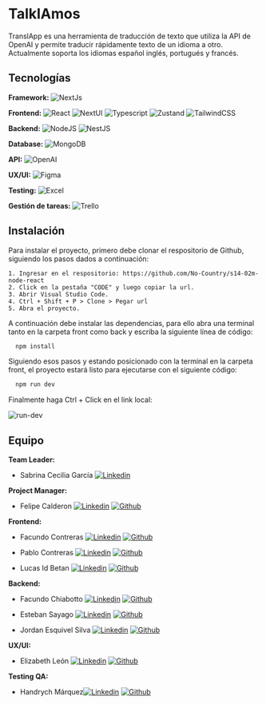 # TalkIAmos

TranslApp es una herramienta de traducción de texto que utiliza la API de OpenAI y permite traducir rápidamente texto de un idioma a otro. Actualmente soporta los idiomas español inglés, portugués y francés.

## Tecnologías

**Framework:** 
![NextJs](https://img.shields.io/badge/next%20js-000000?style=for-the-badge&logo=nextdotjs&logoColor=white)

**Frontend:** 
![React](https://img.shields.io/badge/react-%2320232a.svg?style=for-the-badge&logo=react&logoColor=%2361DAFB) ![NextUI](https://img.shields.io/badge/next%20UI-000000?style=for-the-badge&logo=nextdotjs&logoColor=white) ![Typescript](https://img.shields.io/badge/TypeScript-007ACC?style=for-the-badge&logo=typescript&logoColor=white) ![Zustand](https://img.shields.io/badge/zustand-%2320232a.svg?style=for-the-badge) ![TailwindCSS](https://img.shields.io/badge/Tailwind_CSS-38B2AC?style=for-the-badge&logo=tailwind-css&logoColor=white)

**Backend:** 
![NodeJS](https://img.shields.io/badge/Node%20js-43853D?style=for-the-badge&logo=node.js&logoColor=white) ![NestJS](https://img.shields.io/badge/Nest.js-E50914?style=for-the-badge&logo=nestjs&logoColor=white)

**Database:** 
![MongoDB](https://img.shields.io/badge/MongoDB-4EA94B?style=for-the-badge&logo=mongodb&logoColor=white)

**API:**
![OpenAI](https://img.shields.io/badge/Open%20AI-74aa9c?style=for-the-badge&logo=openai&logoColor=white)

**UX/UI:** 
![Figma](https://img.shields.io/badge/figma-%23F24E1E.svg?style=for-the-badge&logo=figma&logoColor=white)

**Testing:** 
![Excel](https://img.shields.io/badge/Microsoft_Excel-217346?style=for-the-badge&logo=microsoft-excel&logoColor=white)

**Gestión de tareas:** 
![Trello](https://img.shields.io/badge/Trello-%23026AA7.svg?style=for-the-badge&logo=Trello&logoColor=white)

## Instalación

Para instalar el proyecto, primero debe clonar el respositorio de Github, siguiendo los pasos dados a continuación:

    1. Ingresar en el respositorio: https://github.com/No-Country/s14-02m-node-react
    2. Click en la pestaña "CODE" y luego copiar la url.
    3. Abrir Visual Studio Code.
    4. Ctrl + Shift + P > Clone > Pegar url
    5. Abra el proyecto.

A continuación debe instalar las dependencias, para ello abra una terminal tanto en la carpeta front como back y escriba la siguiente línea de código:
```bash
  npm install
```

Siguiendo esos pasos y  estando posicionado con la terminal en la carpeta front, el proyecto estará listo para ejecutarse con el siguiente código:

```bash
  npm run dev
```
Finalmente haga Ctrl + Click en el link local: 

![run-dev](https://github.com/No-Country/s14-02m-node-react/assets/131318671/b5106f68-7dde-4849-93c7-ebe204542f5b)


## Equipo

**Team Leader:** 

* Sabrina Cecilia García [![Linkedin](https://img.shields.io/badge/LinkedIn-0077B5?style=for-the-badge&logo=linkedin&logoColor=white)](https://www.linkedin.com/in/sabrina-cecilia-garcia-28a61b23/)

**Project Manager:** 

* Felipe Calderon [![Linkedin](https://img.shields.io/badge/LinkedIn-0077B5?style=for-the-badge&logo=linkedin&logoColor=white)](https://www.linkedin.com/in/felipecalderone/) [![Github](https://img.shields.io/badge/GitHub-100000?style=for-the-badge&logo=github&logoColor=white)](https://github.com/felipecalderon)

**Frontend:** 

* Facundo Contreras [![Linkedin](https://img.shields.io/badge/LinkedIn-0077B5?style=for-the-badge&logo=linkedin&logoColor=white)](https://www.linkedin.com/in/facundo-ignacio-contreras/) [![Github](https://img.shields.io/badge/GitHub-100000?style=for-the-badge&logo=github&logoColor=white)](https://github.com/facundocont)

* Pablo Contreras [![Linkedin](https://img.shields.io/badge/LinkedIn-0077B5?style=for-the-badge&logo=linkedin&logoColor=white)](https://www.linkedin.com/in/pablo-ra%C3%BAl-guti%C3%A9rrez/) [![Github](https://img.shields.io/badge/GitHub-100000?style=for-the-badge&logo=github&logoColor=white)](https://github.com/Pablo2311)

* Lucas Id Betan [![Linkedin](https://img.shields.io/badge/LinkedIn-0077B5?style=for-the-badge&logo=linkedin&logoColor=white)](https://www.linkedin.com/in/lucas-id-betan-dev/) [![Github](https://img.shields.io/badge/GitHub-100000?style=for-the-badge&logo=github&logoColor=white)](https://github.com/Lidbetan)

**Backend:** 

* Facundo Chiabotto [![Linkedin](https://img.shields.io/badge/LinkedIn-0077B5?style=for-the-badge&logo=linkedin&logoColor=white)](https://linkedin.com/in/facuch/) [![Github](https://img.shields.io/badge/GitHub-100000?style=for-the-badge&logo=github&logoColor=white)](https://github.com/Facurro)

* Esteban Sayago [![Linkedin](https://img.shields.io/badge/LinkedIn-0077B5?style=for-the-badge&logo=linkedin&logoColor=white)](https://www.linkedin.com/in/esteban-sayago/) [![Github](https://img.shields.io/badge/GitHub-100000?style=for-the-badge&logo=github&logoColor=white)](https://github.com/Puchinn)

* Jordan Esquivel Silva [![Linkedin](https://img.shields.io/badge/LinkedIn-0077B5?style=for-the-badge&logo=linkedin&logoColor=white)](https://www.linkedin.com/in/jordan-joel-esquivel-silva/) [![Github](https://img.shields.io/badge/GitHub-100000?style=for-the-badge&logo=github&logoColor=white)](https://github.com/JordanEsquivelS)

**UX/UI:** 

* Elizabeth León [![Linkedin](https://img.shields.io/badge/LinkedIn-0077B5?style=for-the-badge&logo=linkedin&logoColor=white)](https://www.linkedin.com/in/elizabethleonperez/) [![Github](https://img.shields.io/badge/GitHub-100000?style=for-the-badge&logo=github&logoColor=white)](https://github.com/ElizabethLeonPerez)

**Testing QA:**

* Handrych Márquez[![Linkedin](https://img.shields.io/badge/LinkedIn-0077B5?style=for-the-badge&logo=linkedin&logoColor=white)](https://www.linkedin.com/in/handrych-márquez/) [![Github](https://img.shields.io/badge/GitHub-100000?style=for-the-badge&logo=github&logoColor=white)](https://github.com/handrych/handrych)
